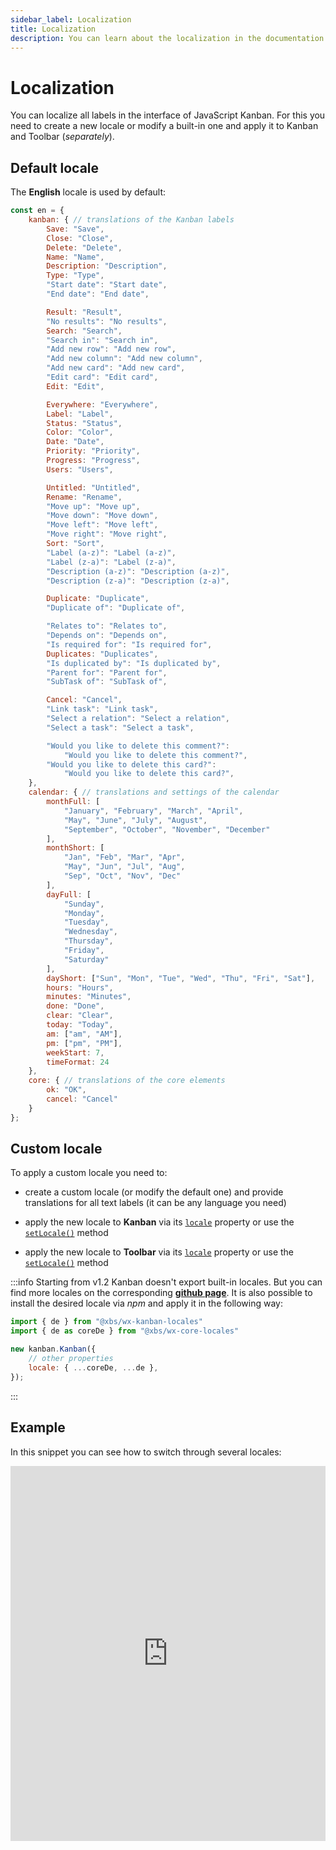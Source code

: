 ```yaml
---
sidebar_label: Localization
title: Localization
description: You can learn about the localization in the documentation of the DHTMLX JavaScript Kanban library. Browse developer guides and API reference, try out code examples and live demos, and download a free 30-day evaluation version of DHTMLX Kanban.
---
```


# Localization

You can localize all labels in the interface of JavaScript Kanban. For this you need to create a new locale or modify a built-in one and apply it to Kanban and Toolbar (*separately*).

## Default locale

The **English** locale is used by default:

~~~jsx
const en = {
    kanban: { // translations of the Kanban labels
        Save: "Save",
        Close: "Close",
        Delete: "Delete",
        Name: "Name",
        Description: "Description",
        Type: "Type",
        "Start date": "Start date",
        "End date": "End date",

        Result: "Result",
        "No results": "No results",
        Search: "Search",
        "Search in": "Search in",
        "Add new row": "Add new row",
        "Add new column": "Add new column",
        "Add new card": "Add new card",
        "Edit card": "Edit card",
        Edit: "Edit",

        Everywhere: "Everywhere",
        Label: "Label",
        Status: "Status",
        Color: "Color",
        Date: "Date",
        Priority: "Priority",
        Progress: "Progress",
        Users: "Users",

        Untitled: "Untitled",
        Rename: "Rename",
        "Move up": "Move up",
        "Move down": "Move down",
        "Move left": "Move left",
        "Move right": "Move right",
        Sort: "Sort",
        "Label (a-z)": "Label (a-z)",
        "Label (z-a)": "Label (z-a)",
        "Description (a-z)": "Description (a-z)",
        "Description (z-a)": "Description (z-a)",

        Duplicate: "Duplicate",
        "Duplicate of": "Duplicate of",

        "Relates to": "Relates to",
        "Depends on": "Depends on",
        "Is required for": "Is required for",
        Duplicates: "Duplicates",
        "Is duplicated by": "Is duplicated by",
        "Parent for": "Parent for",
        "SubTask of": "SubTask of",

        Cancel: "Cancel",
        "Link task": "Link task",
        "Select a relation": "Select a relation",
        "Select a task": "Select a task",

        "Would you like to delete this comment?":
            "Would you like to delete this comment?",
        "Would you like to delete this card?":
            "Would you like to delete this card?",
    },
    calendar: { // translations and settings of the calendar
        monthFull: [
            "January", "February", "March", "April",
            "May", "June", "July", "August", 
            "September", "October", "November", "December"
        ],
        monthShort: [
            "Jan", "Feb", "Mar", "Apr",
            "May", "Jun", "Jul", "Aug",
            "Sep", "Oct", "Nov", "Dec"
        ],
        dayFull: [
            "Sunday",
            "Monday",
            "Tuesday",
            "Wednesday",
            "Thursday",
            "Friday",
            "Saturday"
        ],
        dayShort: ["Sun", "Mon", "Tue", "Wed", "Thu", "Fri", "Sat"],
        hours: "Hours",
        minutes: "Minutes",
        done: "Done",
        clear: "Clear",
        today: "Today",
        am: ["am", "AM"],
        pm: ["pm", "PM"],
        weekStart: 7,
        timeFormat: 24
    },
    core: { // translations of the core elements
        ok: "OK",
        cancel: "Cancel"
    }
};
~~~

## Custom locale

To apply a custom locale you need to:

- create a custom locale (or modify the default one) and provide translations for all text labels (it can be any language you need)

- apply the new locale to **Kanban** via its [`locale`](api/config/js_kanban_locale_config.md) property or use the [`setLocale()`](api/methods/js_kanban_setlocale_method.md) method
- apply the new locale to **Toolbar** via its [`locale`](api/config/toolbar_locale_config.md) property or use the [`setLocale()`](api/methods/toolbar_setlocale_method.md) method

:::info
Starting from v1.2 Kanban doesn't export built-in locales. But you can find more locales on the corresponding [**github page**](https://github.com/web-widgets/wx-kanban-locales). It is also possible to install the desired locale via *npm* and apply it in the following way:
~~~js
import { de } from "@xbs/wx-kanban-locales"
import { de as coreDe } from "@xbs/wx-core-locales"

new kanban.Kanban({
    // other properties
    locale: { ...coreDe, ...de },
});
~~~
:::

## Example

In this snippet you can see how to switch through several locales:

<iframe src="https://snippet.dhtmlx.com/hrblf1mm?mode=js&tag=kanban" frameborder="0" class="snippet_iframe" width="100%" height="600"></iframe>
